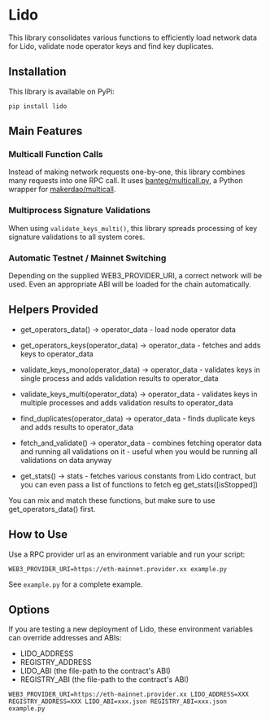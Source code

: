 # Lido

This library consolidates various functions to efficiently load network data for Lido, validate node operator keys and find key duplicates.

## Installation

This library is available on PyPi:

`pip install lido`

## Main Features

### Multicall Function Calls

Instead of making network requests one-by-one, this library combines many requests into one RPC call. It uses [banteg/multicall.py](https://github.com/banteg/multicall.py), a Python wrapper for [makerdao/multicall](https://github.com/makerdao/multicall).

### Multiprocess Signature Validations

When using `validate_keys_multi()`, this library spreads processing of key signature validations to all system cores.

### Automatic Testnet / Mainnet Switching

Depending on the supplied WEB3_PROVIDER_URI, a correct network will be used. Even an appropriate ABI will be loaded for the chain automatically.

## Helpers Provided

- get_operators_data() -> operator_data - load node operator data

- get_operators_keys(operator_data) -> operator_data - fetches and adds keys to operator_data
- validate_keys_mono(operator_data) -> operator_data - validates keys in single process and adds validation results to operator_data
- validate_keys_multi(operator_data) -> operator_data - validates keys in multiple processes and adds validation results to operator_data
- find_duplicates(operator_data) -> operator_data - finds duplicate keys and adds results to operator_data

- fetch_and_validate() -> operator_data - combines fetching operator data and running all validations on it - useful when you would be running all validations on data anyway

- get_stats() -> stats - fetches various constants from Lido contract, but you can even pass a list of functions to fetch eg get_stats([isStopped])

You can mix and match these functions, but make sure to use get_operators_data() first.

## How to Use

Use a RPC provider url as an environment variable and run your script:

`WEB3_PROVIDER_URI=https://eth-mainnet.provider.xx example.py`

See `example.py` for a complete example.

## Options

If you are testing a new deployment of Lido, these environment variables can override addresses and ABIs:

- LIDO_ADDRESS
- REGISTRY_ADDRESS
- LIDO_ABI (the file-path to the contract's ABI)
- REGISTRY_ABI (the file-path to the contract's ABI)

`WEB3_PROVIDER_URI=https://eth-mainnet.provider.xx LIDO_ADDRESS=XXX REGISTRY_ADDRESS=XXX LIDO_ABI=xxx.json REGISTRY_ABI=xxx.json example.py`
